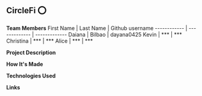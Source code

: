 
## <a name="english"> CircleFi ⭕️ </a>

__Team Members__
First Name | Last Name | Github username 
------------ | ------------- | -------------
Daiana | Bilbao | dayana0425
Kevin | *** | *** 
Christina  | *** | *** 
Alice  | *** | *** 

__Project Description__

__How It's Made__

__Technologies Used__

__Links__
